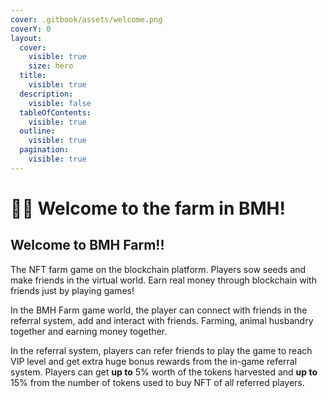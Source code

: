 ```yaml
---
cover: .gitbook/assets/welcome.png
coverY: 0
layout:
  cover:
    visible: true
    size: hero
  title:
    visible: true
  description:
    visible: false
  tableOfContents:
    visible: true
  outline:
    visible: true
  pagination:
    visible: true
---
```


# 👨‍🌾 Welcome to the farm in BMH!

## Welcome to BMH Farm!!

The NFT farm game on the blockchain platform. Players sow seeds and make friends in the virtual world. Earn real money through blockchain with friends just by playing games!

In the BMH Farm game world, the player can connect with friends in the referral system, add and interact with friends. Farming, animal husbandry together and earning money together.

In the referral system, players can refer friends to play the game to reach VIP level and get extra huge bonus rewards from the in-game referral system. Players can get **up to** 5% worth of the tokens harvested and **up to** 15% from the number of tokens used to buy NFT of all referred players.
